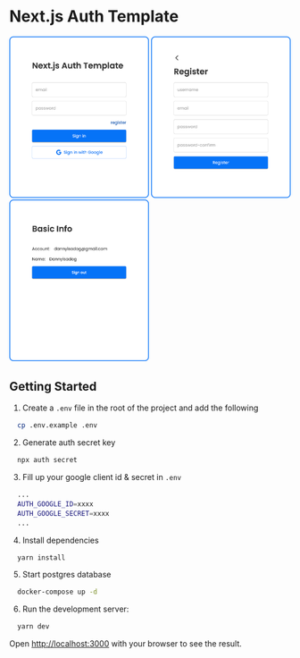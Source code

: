 # Next.js Auth Template

<img src="/public/example1.png" alt="signin page" width="250"/> <img src="/public/example2.png" alt="register page" width="250"/> <img src="/public/example3.png" alt="info page" width="250"/>

## Getting Started

1. Create a `.env` file in the root of the project and add the following

```bash
  cp .env.example .env
```

2. Generate auth secret key

```bash
  npx auth secret
```

3. Fill up your google client id & secret in `.env`

```bash
  ...
  AUTH_GOOGLE_ID=xxxx
  AUTH_GOOGLE_SECRET=xxxx
  ...
```

4. Install dependencies

```bash
  yarn install
```

5. Start postgres database

```bash
  docker-compose up -d
```

6. Run the development server:

```bash
  yarn dev
```

Open [http://localhost:3000](http://localhost:3000) with your browser to see the result.
